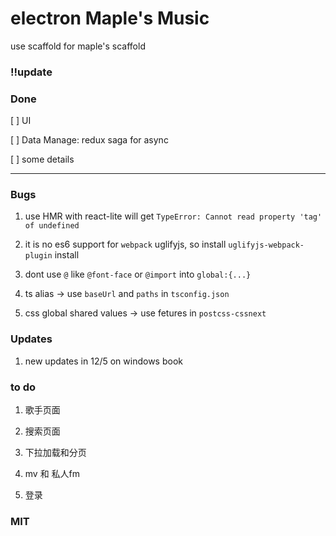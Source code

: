 # electron Maple's Music

use scaffold for maple's scaffold

### !!update

### Done

[ ] UI

[ ] Data Manage: redux saga for async

[ ] some details

---

### Bugs

1. use HMR with react-lite will get `TypeError: Cannot read property 'tag' of undefined`

1. it is no es6 support for `webpack` uglifyjs, so install `uglifyjs-webpack-plugin` install

1. dont use `@` like `@font-face` or `@import` into `global:{...}`

1. ts alias -> use `baseUrl` and `paths` in `tsconfig.json`

1. css global shared values -> use fetures in `postcss-cssnext`

###  Updates

1. new updates in 12/5 on windows book

### to do

1. 歌手页面

1. 搜索页面

1. 下拉加载和分页

1. mv 和 私人fm

1. 登录

### MIT
